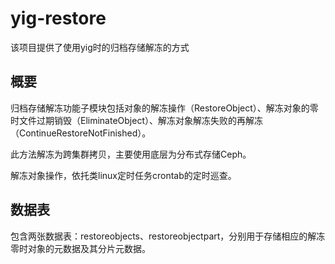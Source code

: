 # yig-restore
该项目提供了使用yig时的归档存储解冻的方式

## 概要
<p>归档存储解冻功能子模块包括对象的解冻操作（RestoreObject）、解冻对象的零时文件过期销毁（EliminateObject）、解冻对象解冻失败的再解冻（ContinueRestoreNotFinished）。</p>
<p>此方法解冻为跨集群拷贝，主要使用底层为分布式存储Ceph。</p>
<p>解冻对象操作，依托类linux定时任务crontab的定时巡查。</p>

## 数据表
包含两张数据表：restoreobjects、restoreobjectpart，分别用于存储相应的解冻零时对象的元数据及其分片元数据。

